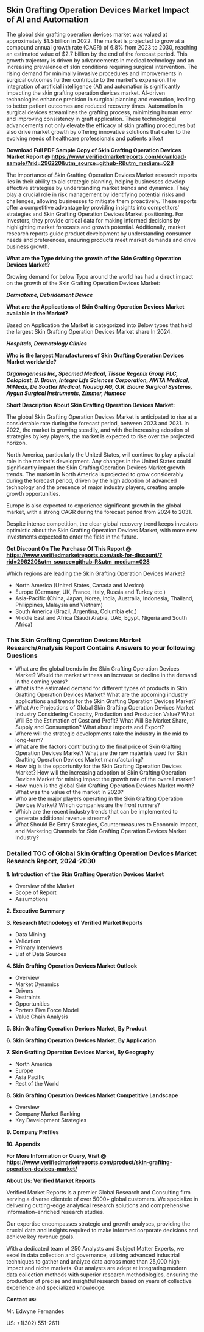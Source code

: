 <h2>Skin Grafting Operation Devices Market Impact of AI and Automation</h2>The global skin grafting operation devices market was valued at approximately $1.5 billion in 2022. The market is projected to grow at a compound annual growth rate (CAGR) of 6.8% from 2023 to 2030, reaching an estimated value of $2.7 billion by the end of the forecast period. This growth trajectory is driven by advancements in medical technology and an increasing prevalence of skin conditions requiring surgical intervention. The rising demand for minimally invasive procedures and improvements in surgical outcomes further contribute to the market's expansion.The integration of artificial intelligence (AI) and automation is significantly impacting the skin grafting operation devices market. AI-driven technologies enhance precision in surgical planning and execution, leading to better patient outcomes and reduced recovery times. Automation in surgical devices streamlines the grafting process, minimizing human error and improving consistency in graft application. These technological advancements not only elevate the efficacy of skin grafting procedures but also drive market growth by offering innovative solutions that cater to the evolving needs of healthcare professionals and patients alike.t</p><p id="" class=""><strong>Download Full PDF Sample Copy of Skin Grafting Operation Devices Market Report @ <a href="https://www.verifiedmarketreports.com/download-sample/?rid=296220&utm_source=github-R&utm_medium=028" target="_blank">https://www.verifiedmarketreports.com/download-sample/?rid=296220&utm_source=github-R&utm_medium=028</a></strong></p><p>The importance of&nbsp;Skin Grafting Operation Devices Market research reports lies in their ability to aid strategic planning, helping businesses develop effective strategies by understanding market trends and dynamics. They play a crucial role in risk management by identifying potential risks and challenges, allowing businesses to mitigate them proactively. These reports offer a competitive advantage by providing insights into competitors' strategies and Skin Grafting Operation Devices Market positioning. For investors, they provide critical data for making informed decisions by highlighting market forecasts and growth potential. Additionally, market research reports guide product development by understanding consumer needs and preferences, ensuring products meet market demands and drive business growth.</p><p><strong>What are the&nbsp;Type driving the growth of the Skin Grafting Operation Devices Market?</strong></p><p id="" class="">Growing demand for below Type around the world has had a direct impact on the growth of the Skin Grafting Operation Devices Market:</p><em><strong>Dermatome, Debridement Device</strong></em></p><strong>What are the&nbsp;Applications&nbsp;of Skin Grafting Operation Devices Market available in the Market?</strong></p><p id="" class="">Based on Application the Market is categorized into Below types that held the largest Skin Grafting Operation Devices Market share In 2024.</p><em><strong>Hospitals, Dermatology Clinics</strong></em></p><strong>Who is the largest Manufacturers of Skin Grafting Operation Devices Market worldwide?</strong></p><p><em><strong>Organogenesis Inc, Specmed Medical, Tissue Regenix Group PLC, Coloplast, B. Braun, Integra Life Sciences Corporation, AVITA Medical, MiMedx, De Soutter Medical, Nouvag AG, G.R. Bioure Surgical Systems, Aygun Surgical Instruments, Zimmer, Humeca</strong></em></p><p id="" class=""><strong>Short Description About Skin Grafting Operation Devices Market:</strong></p><p>The global Skin Grafting Operation Devices Market is anticipated to rise at a considerable rate during the forecast period, between 2023 and 2031. In 2022, the market is growing steadily, and with the increasing adoption of strategies by key players, the market is expected to rise over the projected horizon.</p><p>North America, particularly the United States, will continue to play a pivotal role in the market's development. Any changes in the United States could significantly impact the Skin Grafting Operation Devices Market growth trends. The market in North America is projected to grow considerably during the forecast period, driven by the high adoption of advanced technology and the presence of major industry players, creating ample growth opportunities.</p><p>Europe is also expected to experience significant growth in the global market, with a strong CAGR during the forecast period from 2024 to 2031.</p><p>Despite intense competition, the clear global recovery trend keeps investors optimistic about the Skin Grafting Operation Devices Market, with more new investments expected to enter the field in the future.</p><p id="" class=""><strong>Get Discount On The Purchase Of This Report @ <a href="https://www.verifiedmarketreports.com/ask-for-discount/?rid=296220&utm_source=github-R&utm_medium=028" target="_blank">https://www.verifiedmarketreports.com/ask-for-discount/?rid=296220&utm_source=github-R&utm_medium=028</a></strong></p>Which regions are leading the Skin Grafting Operation Devices Market?</p><ul><li>North America (United States, Canada and Mexico)</li><li>Europe (Germany, UK, France, Italy, Russia and Turkey etc.)</li><li>Asia-Pacific (China, Japan, Korea, India, Australia, Indonesia, Thailand, Philippines, Malaysia and Vietnam)</li><li>South America (Brazil, Argentina, Columbia etc.)</li><li>Middle East and Africa (Saudi Arabia, UAE, Egypt, Nigeria and South Africa)</li></ul><h3 id="" class="">This Skin Grafting Operation Devices Market Research/Analysis Report Contains Answers to your following Questions</h3><ul><li>What are the global trends in the Skin Grafting Operation Devices Market? Would the market witness an increase or decline in the demand in the coming years?</li><li>What is the estimated demand for different types of products in Skin Grafting Operation Devices Market? What are the upcoming industry applications and trends for the Skin Grafting Operation Devices Market?</li><li>What Are Projections of Global Skin Grafting Operation Devices Market Industry Considering Capacity, Production and Production Value? What Will Be the Estimation of Cost and Profit? What Will Be Market Share, Supply and Consumption? What about imports and Export?</li><li>Where will the strategic developments take the industry in the mid to long-term?</li><li>What are the factors contributing to the final price of Skin Grafting Operation Devices Market? What are the raw materials used for Skin Grafting Operation Devices Market manufacturing?</li><li>How big is the opportunity for the Skin Grafting Operation Devices Market? How will the increasing adoption of Skin Grafting Operation Devices Market for mining impact the growth rate of the overall market?</li><li>How much is the global Skin Grafting Operation Devices Market worth? What was the value of the market In 2020?</li><li>Who are the major players operating in the Skin Grafting Operation Devices Market? Which companies are the front runners?</li><li>Which are the recent industry trends that can be implemented to generate additional revenue streams?</li><li>What Should Be Entry Strategies, Countermeasures to Economic Impact, and Marketing Channels for Skin Grafting Operation Devices Market Industry?</li></ul><h3 id="" class="">Detailed TOC of Global Skin Grafting Operation Devices Market Research Report, 2024-2030</h3><p id="" class=""><strong>1. Introduction of the Skin Grafting Operation Devices Market</strong></p><ul><li>Overview of the Market</li><li>Scope of Report</li><li>Assumptions</li></ul><p id="" class=""><strong>2. Executive Summary</strong></p><p id="" class=""><strong>3. Research Methodology of Verified Market Reports</strong></p><ul><li>Data Mining</li><li>Validation</li><li>Primary Interviews</li><li>List of Data Sources</li></ul><p id="" class=""><strong>4. Skin Grafting Operation Devices Market Outlook</strong></p><ul><li>Overview</li><li>Market Dynamics</li><li>Drivers</li><li>Restraints</li><li>Opportunities</li><li>Porters Five Force Model</li><li>Value Chain Analysis</li></ul><p id="" class=""><strong>5. Skin Grafting Operation Devices Market, By Product</strong></p><p id="" class=""><strong>6. Skin Grafting Operation Devices Market, By Application</strong></p><p id="" class=""><strong>7. Skin Grafting Operation Devices Market, By Geography</strong></p><ul><li>North America</li><li>Europe</li><li>Asia Pacific</li><li>Rest of the World</li></ul><p id="" class=""><strong>8. Skin Grafting Operation Devices Market Competitive Landscape</strong></p><ul><li>Overview</li><li>Company Market Ranking</li><li>Key Development Strategies</li></ul><p id="" class=""><strong>9. Company Profiles</strong></p><p id="" class=""><strong>10. Appendix</strong></p><p id="" class=""><strong>For More Information or Query, Visit @ <a href="https://www.verifiedmarketreports.com/product/skin-grafting-operation-devices-market/" target="_blank">https://www.verifiedmarketreports.com/product/skin-grafting-operation-devices-market/</a></strong></p><p id="" class=""><strong>About Us: Verified Market Reports</strong></p><p id="" class="">Verified Market Reports is a premier Global Research and Consulting firm serving a diverse clientele of over 5000+ global customers. We specialize in delivering cutting-edge analytical research solutions and comprehensive information-enriched research studies.</p><p id="" class="">Our expertise encompasses strategic and growth analyses, providing the crucial data and insights required to make informed corporate decisions and achieve key revenue goals.</p><p id="" class="">With a dedicated team of 250 Analysts and Subject Matter Experts, we excel in data collection and governance, utilizing advanced industrial techniques to gather and analyze data across more than 25,000 high-impact and niche markets. Our analysts are adept at integrating modern data collection methods with superior research methodologies, ensuring the production of precise and insightful research based on years of collective experience and specialized knowledge.</p><p id="" class=""><strong>Contact us:</strong></p><p id="" class="">Mr. Edwyne Fernandes</p><p id="" class="">US: +1(302) 551-2611</p>